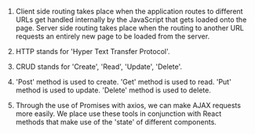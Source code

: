 1. Client side routing takes place when the application routes to different URLs get handled internally by the JavaScript that gets loaded onto the page. Server side routing takes place when the routing to another URL requests an entirely new page to be loaded from the server.

2. HTTP stands for 'Hyper Text Transfer Protocol'.

3. CRUD stands for 'Create', 'Read', 'Update', 'Delete'.

4. 'Post' method is used to create. 'Get' method is used to read. 'Put' method is used to update. 'Delete' method is used to delete.

5. Through the use of Promises with axios, we can make AJAX requests more easily. We place use these tools in conjunction with React methods that make use of the 'state' of different components.